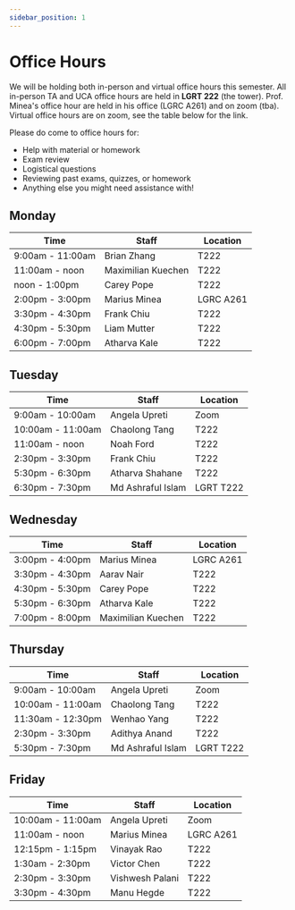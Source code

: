 ```yaml
---
sidebar_position: 1
---
```


# Office Hours

We will be holding both in-person and virtual office hours this semester. All in-person TA and UCA office hours are held in **LGRT 222** (the tower). Prof. Minea's office hour are held in his office (LGRC A261) and on zoom (tba). Virtual office hours are on zoom, see the table below for the link.

Please do come to office hours for:

-   Help with material or homework
-   Exam review
-   Logistical questions
-   Reviewing past exams, quizzes, or homework
-   Anything else you might need assistance with!

## Monday

| **Time**        | **Staff**          | **Location**  |
|-----------------|--------------------|---------------|
| 9:00am - 11:00am| Brian Zhang        |   T222        |
| 11:00am - noon  | Maximilian Kuechen |   T222        |
| noon - 1:00pm   | Carey Pope         |   T222        |
| 2:00pm - 3:00pm | Marius Minea       |   LGRC A261   |
| 3:30pm - 4:30pm | Frank Chiu         |   T222        |
| 4:30pm - 5:30pm | Liam Mutter        |   T222        |
| 6:00pm - 7:00pm | Atharva Kale       |   T222        |

## Tuesday

| **Time**          | **Staff**       | **Location** |
|-------------------|-----------------|--------------|
| 9:00am - 10:00am  | Angela Upreti   |   Zoom       |
| 10:00am - 11:00am | Chaolong Tang   |   T222       |
| 11:00am - noon    | Noah Ford       |   T222       |
| 2:30pm - 3:30pm   | Frank Chiu      |   T222       |
| 5:30pm - 6:30pm   | Atharva Shahane |   T222       |
| 6:30pm - 7:30pm   | Md Ashraful Islam | LGRT T222  |

## Wednesday

| **Time**        | **Staff**          | **Location**  |
|-----------------|--------------------|---------------|
| 3:00pm - 4:00pm | Marius Minea       |   LGRC A261   |
| 3:30pm - 4:30pm | Aarav Nair         |   T222        |  
| 4:30pm - 5:30pm | Carey Pope         |   T222        |  
| 5:30pm - 6:30pm | Atharva Kale       |   T222        |
| 7:00pm - 8:00pm | Maximilian Kuechen |   T222        |

## Thursday

| **Time**          | **Staff**     | **Location** |
|-------------------|---------------|--------------|
| 9:00am - 10:00am  | Angela Upreti |   Zoom       |
| 10:00am - 11:00am | Chaolong Tang |   T222       |
| 11:30am - 12:30pm | Wenhao Yang   |   T222       |
| 2:30pm - 3:30pm   | Adithya Anand |   T222       |
| 5:30pm - 7:30pm   | Md Ashraful Islam | LGRT T222  |

## Friday

| **Time**          | **Staff**       | **Location**  |
|-------------------|-----------------|---------------|
| 10:00am - 11:00am | Angela Upreti   |   Zoom        |
| 11:00am - noon    | Marius Minea    |   LGRC A261   |
| 12:15pm - 1:15pm   | Vinayak Rao    |   T222        |
| 1:30am - 2:30pm   | Victor Chen     |   T222        |
| 2:30pm - 3:30pm   | Vishwesh Palani |   T222        |
| 3:30pm - 4:30pm   | Manu Hegde      |   T222        |
